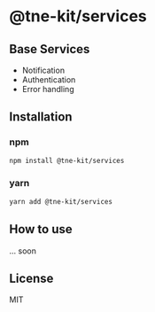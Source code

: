 # @tne-kit/services
## Base Services

- Notification
- Authentication
- Error handling

## Installation

### npm
```sh
npm install @tne-kit/services
```
### yarn
```sh
yarn add @tne-kit/services
```
## How to use
... soon
## License

MIT
